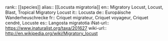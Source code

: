 

rank:: [[species]]
alias:: [[Locusta migratoria]]
en:: Migratory Locust, Locust, Blast, Tropical Migratory Locust
it:: Locusta
de:: Europäische Wanderheuschrecke
fr:: Criquet migrateur, Criquet voyageur, Criquet cendré, Locuste
es:: Langosta migratotia
iNat-url:: https://www.inaturalist.org/taxa/201627
wiki-url:: http://en.wikipedia.org/wiki/Migratory_locust